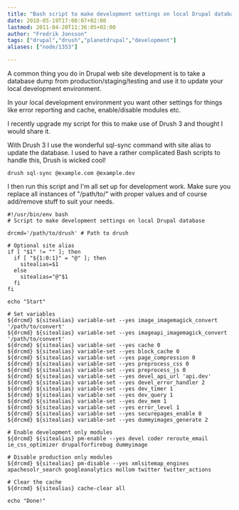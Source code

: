 ```yaml
---
title: "Bash script to make development settings on local Drupal database"
date: 2010-05-19T17:00:07+02:00
lastmod: 2011-04-20T11:36:05+02:00
author: "Fredrik Jonsson"
tags: ["drupal","drush","planetdrupal","development"]
aliases: ["node/1353"]

---
```




A common thing you do in Drupal web site development is to take a database dump from production/staging/testing and use it to update your local development environment.

In your local development environment you want other settings for things like error reporting and cache, enable/disable modules etc.

I recently upgrade my script for this to make use of Drush 3 and thought I would share it.

With Drush 3 I use the wonderful sql-sync command with site alias to update the database. I used to have a rather complicated Bash scripts to handle this, Drush is wicked cool!

~~~~
drush sql-sync @example.com @example.dev
~~~~

I then run this script and I'm all set up for development work. Make sure you replace all instances of "/path/to/" with proper values and of course add/remove stuff to suit your needs.

~~~~
#!/usr/bin/env bash
# Script to make development settings on local Drupal database

drcmd='/path/to/drush' # Path to drush

# Optional site alias
if [ "$1" != "" ]; then
  if [ "${1:0:1}" = "@" ]; then
    sitealias=$1
  else
    sitealias="@"$1
  fi
fi

echo "Start"

# Set variables
${drcmd} ${sitealias} variable-set --yes image_imagemagick_convert '/path/to/convert'
${drcmd} ${sitealias} variable-set --yes imageapi_imagemagick_convert '/path/to/convert'
${drcmd} ${sitealias} variable-set --yes cache 0
${drcmd} ${sitealias} variable-set --yes block_cache 0
${drcmd} ${sitealias} variable-set --yes page_compression 0
${drcmd} ${sitealias} variable-set --yes preprocess_css 0
${drcmd} ${sitealias} variable-set --yes preprocess_js 0
${drcmd} ${sitealias} variable-set --yes devel_api_url 'api.dev'
${drcmd} ${sitealias} variable-set --yes devel_error_handler 2
${drcmd} ${sitealias} variable-set --yes dev_timer 1
${drcmd} ${sitealias} variable-set --yes dev_query 1
${drcmd} ${sitealias} variable-set --yes dev_mem 1
${drcmd} ${sitealias} variable-set --yes error_level 1
${drcmd} ${sitealias} variable-set --yes securepages_enable 0
${drcmd} ${sitealias} variable-set --yes dummyimages_generate 2

# Enable development only modules
${drcmd} ${sitealias} pm-enable --yes devel coder reroute_email ie_css_optimizer drupalforfirebug dummyimage

# Disable production only modules
${drcmd} ${sitealias} pm-disable --yes xmlsitemap_engines apachesolr_search googleanalytics mollom twitter twitter_actions

# Clear the cache
${drcmd} ${sitealias} cache-clear all

echo "Done!"
~~~~

